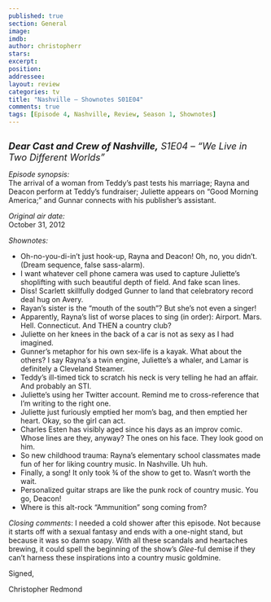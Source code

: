 ```yaml
---
published: true
section: General
image: 
imdb: 
author: christopherr 
stars: 
excerpt: 
position: 
addressee: 
layout: review
categories: tv
title: "Nashville — Shownotes S01E04"
comments: true
tags: [Episode 4, Nashville, Review, Season 1, Shownotes]
---
```

<div><p><em><span class="full-image-block ssNonEditable"><span><a href="/content/2012/11/5/nashville-shownotes-s01e04.html"><img src="http://static.squarespace.com/static/5005f6bcc4aa41161b33e89e/5329cf1fe4b07c068ebf74de/5329cf1fe4b07c068ebf76ef/1352149540157/Nashville%20S1E04.jpg" alt="" /></a></span></span></em></p>
<p><em><span style="font-size:130%;"><strong>Dear Cast and Crew of Nashville,</strong> S1E04 &ndash; &ldquo;We Live in Two Different Worlds&rdquo;</span></em></p>
<p><em>Episode synopsis:</em><br />The arrival of a woman from Teddy&#8217;s past tests his marriage; Rayna and Deacon perform at Teddy&#8217;s fundraiser; Juliette appears on &#8220;Good Morning America;&#8221; and Gunnar connects with his publisher&#8217;s assistant.</p>
<p><em>Original air date:</em><br />October 31, 2012</p>
<p><em>Shownotes:</em></p>
<ul>
<li>Oh-no-you-di-in&rsquo;t just hook-up, Rayna and Deacon! Oh, no, you didn&rsquo;t. (Dream sequence, false sass-alarm).</li>
<li>I want whatever cell phone camera was used to capture Juliette&rsquo;s shoplifting with such beautiful depth of field. And fake scan lines.</li>
<li>Diss! Scarlett skillfully dodged Gunner to land that celebratory record deal hug on Avery. </li>
<li>Rayan&rsquo;s sister is the &ldquo;mouth of the south&rdquo;? But she&rsquo;s not even a singer!</li>
<li>Apparently, Rayna&rsquo;s list of worse places to sing (in order): Airport. Mars. Hell. Connecticut. And THEN a country club?</li>
<li>Juliette on her knees in the back of a car is not as sexy as I had imagined.</li>
<li>Gunner&rsquo;s metaphor for his own sex-life is a kayak. What about the others? I say Rayna&rsquo;s a twin engine, Juliette&rsquo;s a whaler, and Lamar is definitely a Cleveland Steamer. </li>
<li>Teddy&rsquo;s ill-timed tick to scratch his neck is very telling he had an affair. And probably an STI. </li>
<li>Juliette&rsquo;s using her Twitter account. Remind me to cross-reference that I&rsquo;m writing to the right one.</li>
<li>Juliette just furiously emptied her mom&rsquo;s bag, and then emptied her heart. Okay, so the girl can act.</li>
<li>Charles Esten has visibly aged since his days as an improv comic. Whose lines are they, anyway? The ones on his face. They look good on him.&nbsp;&nbsp; </li>
<li>So new childhood trauma: Rayna&rsquo;s elementary school classmates made fun of her for liking country music. In Nashville. Uh huh. </li>
<li>Finally, a song! It only took &frac34; of the show to get to. Wasn&rsquo;t worth the wait. </li>
<li>Personalized guitar straps are like the punk rock of country music. You go, Deacon!</li>
<li>Where is this alt-rock &ldquo;Ammunition&rdquo; song coming from?</li>
</ul>
<p><em>Closing comments</em>: I needed a cold shower after this episode. Not because it starts off with a sexual fantasy and ends with a one-night stand, but because it was so damn soapy. With all these scandals and heartaches brewing, it could spell the beginning of the show&rsquo;s <em>Glee</em>-ful demise if they can&rsquo;t harness these inspirations into a country music goldmine.</p>
<p>Signed,</p>
<p>Christopher Redmond</p></div>
